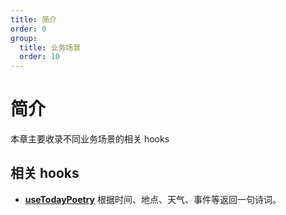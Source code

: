 ```yaml
---
title: 简介
order: 0
group:
  title: 业务场景
  order: 10
---
```


# 简介

本章主要收录不同业务场景的相关 hooks

## 相关 hooks

- **[useTodayPoetry](/business/use-today-poetry)** 根据时间、地点、天气、事件等返回一句诗词。
